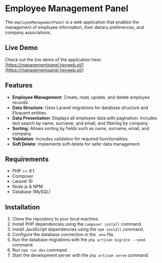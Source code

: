 # Employee Management Panel

The `employeeManagementPanel` is a web application that enables the management of employee information, their dietary preferences, and company associations.

## Live Demo

Check out the live demo of the application here: [https://managementpanel.heyweb.pl/](https://managementpanel.heyweb.pl/)

## Features
- **Employee Management**: Create, read, update, and delete employee records.
- **Data Structure**: Uses Laravel migrations for database structure and Eloquent entities.
- **Data Presentation**: Displays all employee data with pagination. Includes text search by name, surname, and email, and filtering by company.
- **Sorting**: Allows sorting by fields such as name, surname, email, and company.
- **Validation**: Includes validation for required functionalities.
- **Soft Delete**: Implements soft delete for safer data management.

## Requirements

- PHP >= 8.1
- Composer
- Laravel 10
- Node.js & NPM
- Database (MySQL)

## Installation

1. Clone the repository to your local machine.
2. Install PHP dependencies using the `composer install` command.
3. Install JavaScript dependencies using the `npm install` command.
4. Configure the database connection in the `.env` file.
5. Run the database migrations with the `php artisan migrate --seed` command.
6. Run `npm run dev` command.
7. Start the development server with the `php artisan serve` command.
